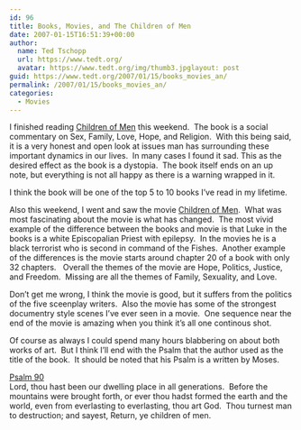 ```yaml
---
id: 96
title: Books, Movies, and The Children of Men
date: 2007-01-15T16:51:39+00:00
author:
  name: Ted Tschopp
  url: https://www.tedt.org/
  avatar: https://www.tedt.org/img/thumb3.jpglayout: post
guid: https://www.tedt.org/2007/01/15/books_movies_an/
permalink: /2007/01/15/books_movies_an/
categories:
  - Movies
---
```

I finished reading [Children of Men](http://www.amazon.com/exec/obidos/ASIN/0307279901/wwwtschoppnet-20)&nbsp;this weekend.&nbsp; The book is a social commentary on Sex, Family, Love, Hope, and Religion.&nbsp; With this being said, it is a very honest and open look at issues man has surrounding these important dynamics in our lives.&nbsp; In many cases I found it sad.&nbsp;This&nbsp;as the desired effect as the book is a dystopia.&nbsp; The book itself ends on an up note, but everything is not all happy as there is a warning wrapped in it.

I think the book will be one of the top 5 to 10 books I&rsquo;ve read in my lifetime.

Also this weekend, I went and saw the movie [Children of Men](http://www.childrenofmen.net/).&nbsp; What was most fascinating about the movie is what has changed.&nbsp; The most vivid example of the difference between the books and movie is that Luke in the books is a white Episcopalian Priest with epilepsy.&nbsp; In the movies he is a black terrorist who is second in command of the Fishes.&nbsp; Another example of the differences is the movie starts around chapter 20 of a book with only 32 chapters.&nbsp;&nbsp; Overall the themes of the movie are Hope, Politics, Justice, and Freedom.&nbsp; Missing are all the themes of Family, Sexuality, and Love.&nbsp; 

Don&rsquo;t get me wrong, I think the movie is good, but it suffers from the politics of the five sceenplay writers.&nbsp; Also the movie has some of the strongest documentry style scenes I&rsquo;ve ever seen in a movie.&nbsp; One sequence near the end of the movie is amazing when you think it&rsquo;s all one continous shot.

Of course as always I could spend many hours blabbering on about both works of art.&nbsp; But I think I&rsquo;ll end with the Psalm that the author used as the title of the book.&nbsp; It should be noted that his Psalm is a written by Moses.

[Psalm 90](http://www.biblegateway.com/passage/?search=PS%2090;&version=9;)   
Lord, thou hast been our dwelling place in all generations.&nbsp; Before the mountains were brought forth, or ever thou hadst formed the earth and the world, even from everlasting to everlasting, thou art God.&nbsp; Thou turnest man to destruction; and sayest, Return, ye children of men.